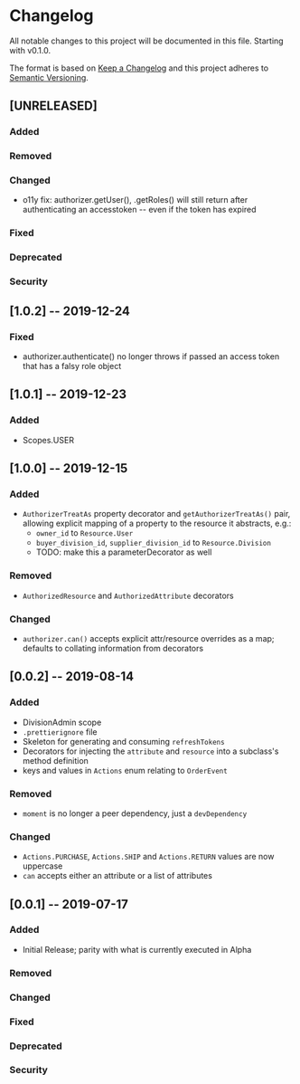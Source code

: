 # Changelog

All notable changes to this project will be documented in this file. Starting with v0.1.0.

The format is based on [Keep a Changelog](http://keepachangelog.com/en/1.0.0/)
and this project adheres to [Semantic Versioning](http://semver.org/spec/v2.0.0.html).

## [UNRELEASED]

### Added
### Removed
### Changed
  * o11y fix: authorizer.getUser(), .getRoles() will still return after authenticating an accesstoken -- even if the token has expired
### Fixed
### Deprecated
### Security


## [1.0.2] -- 2019-12-24

### Fixed
  * authorizer.authenticate() no longer throws if passed an access token that has a falsy role object

## [1.0.1] -- 2019-12-23

### Added
  * Scopes.USER

## [1.0.0] -- 2019-12-15

### Added
  * `AuthorizerTreatAs` property decorator and `getAuthorizerTreatAs()` pair, allowing explicit mapping of a property to the resource it abstracts, e.g.:
    * `owner_id` to `Resource.User`
    * `buyer_division_id`, `supplier_division_id` to `Resource.Division`
    * TODO: make this a parameterDecorator as well
### Removed
  * `AuthorizedResource` and `AuthorizedAttribute` decorators
### Changed
  * `authorizer.can()` accepts explicit attr/resource overrides as a map; defaults to collating information from decorators

## [0.0.2] -- 2019-08-14

### Added
  * DivisionAdmin scope
  * `.prettierignore` file
  * Skeleton for generating and consuming `refreshTokens`
  * Decorators for injecting the `attribute` and `resource` into a subclass's method definition
  * keys and values in `Actions` enum relating to `OrderEvent`
### Removed
  * `moment` is no longer a peer dependency, just a `devDependency`
### Changed
  * `Actions.PURCHASE`, `Actions.SHIP` and `Actions.RETURN` values are now uppercase
  * `can` accepts either an attribute or a list of attributes

## [0.0.1] -- 2019-07-17

### Added

- Initial Release; parity with what is currently executed in Alpha

### Removed

### Changed

### Fixed

### Deprecated

### Security
